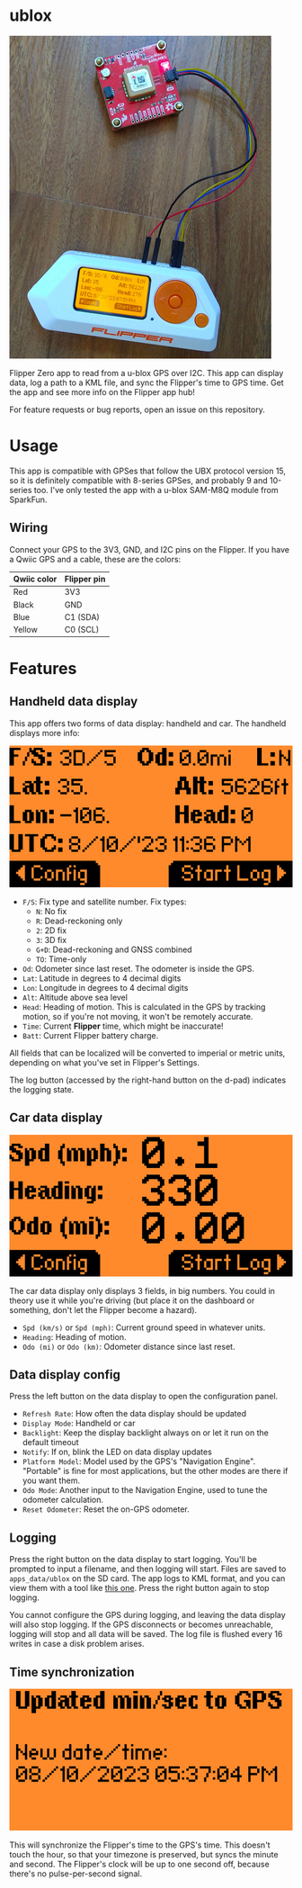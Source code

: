 # ublox

![Flipper Zero connected to a u-blox GPS, running the u-blox app](screenshots/flipper_ublox.jpg)

Flipper Zero app to read from a u-blox GPS over I2C. This app can
display data, log a path to a KML file, and sync the Flipper's time to
GPS time. Get the app and see more info on the Flipper app hub!

For feature requests or bug reports, open an issue on this repository.

# Usage
This app is compatible with GPSes that follow the UBX protocol version
15, so it is definitely compatible with 8-series GPSes, and probably 9
and 10-series too. I've only tested the app with a u-blox SAM-M8Q
module from SparkFun. 

## Wiring
Connect your GPS to the 3V3, GND, and I2C pins on the Flipper. If you
have a Qwiic GPS and a cable, these are the colors:

| Qwiic color | Flipper pin |
|-------------|-------------|
| Red         | 3V3         |
| Black       | GND         |
| Blue        | C1 (SDA)    |
| Yellow      | C0 (SCL)    |

# Features
## Handheld data display
This app offers two forms of data display: handheld and car. The
handheld displays more info:

![u-blox app handheld data display](screenshots/data_display_handheld.png)

- `F/S`: Fix type and satellite number. Fix types:
  - `N`: No fix
  - `R`: Dead-reckoning only
  - `2`: 2D fix
  - `3`: 3D fix
  - `G+D`: Dead-reckoning and GNSS combined
  - `TO`: Time-only
- `Od`: Odometer since last reset. The odometer is inside the GPS.
- `Lat`: Latitude in degrees to 4 decimal digits
- `Lon`: Longitude in degrees to 4 decimal digits
- `Alt`: Altitude above sea level
- `Head`: Heading of motion. This is calculated in the GPS by
  tracking motion, so if you're not moving, it won't be remotely
  accurate.
- `Time`: Current **Flipper** time, which might be inaccurate!
- `Batt`: Current Flipper battery charge.

All fields that can be localized will be converted to imperial or
metric units, depending on what you've set in Flipper's Settings.

The log button (accessed by the right-hand button on the d-pad)
indicates the logging state.

## Car data display
![u-blox app car data display](screenshots/data_display_car.png)

The car data display only displays 3 fields, in big numbers. You could
in theory use it while you're driving (but place it on the dashboard
or something, don't let the Flipper become a hazard).

- `Spd (km/s)` or `Spd (mph)`: Current ground speed in whatever units.
- `Heading`: Heading of motion.
- `Odo (mi)` or `Odo (km)`: Odometer distance since last reset.

## Data display config
Press the left button on the data display to open the configuration
panel.

- `Refresh Rate`: How often the data display should be updated
- `Display Mode`: Handheld or car
- `Backlight`: Keep the display backlight always on or let it run on
  the default timeout
- `Notify`: If on, blink the LED on data display updates
- `Platform Model`: Model used by the GPS's "Navigation
  Engine". "Portable" is fine for most applications, but the other
  modes are there if you want them.
- `Odo Mode`: Another input to the Navigation Engine, used to tune the
  odometer calculation.
- `Reset Odometer`: Reset the on-GPS odometer.

## Logging
Press the right button on the data display to start logging. You'll be
prompted to input a filename, and then logging will start. Files are
saved to `apps_data/ublox` on the SD card. The app logs to KML format,
and you can view them with a tool like [this
one](https://www.doogal.co.uk/KmlViewer). Press the right button again
to stop logging.

You cannot configure the GPS during logging, and leaving the data
display will also stop logging. If the GPS disconnects or becomes
unreachable, logging will stop and all data will be saved. The log
file is flushed every 16 writes in case a disk problem arises.

## Time synchronization
![u-blox app time synchronization display](screenshots/sync_time.png)

This will synchronize the Flipper's time to the GPS's time. This
doesn't touch the hour, so that your timezone is preserved, but syncs
the minute and second. The Flipper's clock will be up to one second
off, because there's no pulse-per-second signal.

